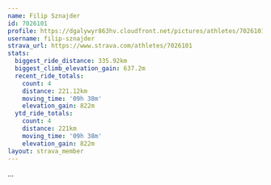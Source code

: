 ```yaml
---
name: Filip Sznajder
id: 7026101
profile: https://dgalywyr863hv.cloudfront.net/pictures/athletes/7026101/2123836/17/large.jpg
username: filip-sznajder
strava_url: https://www.strava.com/athletes/7026101
stats:
  biggest_ride_distance: 335.92km
  biggest_climb_elevation_gain: 637.2m
  recent_ride_totals:
    count: 4
    distance: 221.12km
    moving_time: '09h 38m'
    elevation_gain: 822m
  ytd_ride_totals:
    count: 4
    distance: 221km
    moving_time: '09h 38m'
    elevation_gain: 822m
layout: strava_member
--- 
```

...
